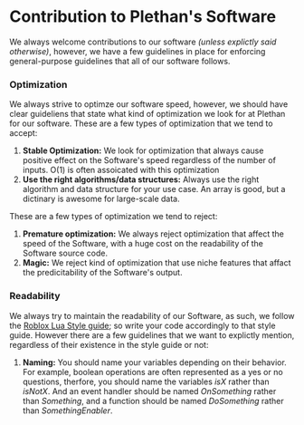 # Contribution to Plethan's Software
We always welcome contributions to our software *(unless explictly said otherwise)*, however, we have a few guidelines in place for enforcing general-purpose guidelines that all of our software follows.

### Optimization
We always strive to optimze our software speed, however, we should have clear guideliens that state what kind of optimization we look for at Plethan for our software.
These are a few types of optimization that we tend to accept:
1. **Stable Optimization:** We look for optimization that always cause positive effect on the Software's speed regardless of the number of inputs. O(1) is often assoicated with this optimization
2. **Use the right algorithms/data structures:** Always use the right algorithm and data structure for your use case. An array is good, but a dictinary is awesome for large-scale data.

These are a few types of optimization we tend to reject:
1. **Premature optimization:** We always reject optimization that affect the speed of the Software, with a huge cost on the readability of the Software source code.
2. **Magic:** We reject kind of optimization that use niche features that affact the predicitability of the Software's output.

### Readability
We always try to maintain the readability of our Software, as such, we follow the [Roblox Lua Style guide](https://roblox.github.io/lua-style-guide/); so write your code accordingly to that style guide. However there are a few guidelines that we want to explictly mention, regardless of their existence in the style guide or not:
1. **Naming:** You should name your variables depending on their behavior. For example, boolean operations are often represented as a yes or no questions, therfore, you should name the variables *isX* rather than *isNotX*. And an event handler should be named *OnSomething* rather than *Something*, and a function should be named *DoSomething* rather than *SomethingEnabler*.

